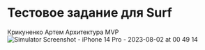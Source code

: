 # Тестовое задание для Surf
Крикуненко Артем
Архитектура MVP
![Simulator Screenshot - iPhone 14 Pro - 2023-08-02 at 00 49 14](https://github.com/Looniye/ProfileApp/assets/40362717/1ffe3e4c-e533-47b7-98c1-b1ad3377d01b "height=300px")
